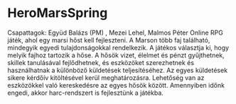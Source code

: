 # HeroMarsSpring

Csapattagok: Együd Balázs (PM) , Mezei Lehel, Malmos Péter
Online RPG játék, ahol egy marsi hőst kell fejleszteni. A Marson több faj található, mindegyik egyedi tulajdonságokkal rendelkezik. A játékos választja ki, hogy melyik fajhoz tartozik a hőse.
A hősök vizet, élelmet és pénzt gyűjthetnek, skillek tanulásával fejlődhetnek, és eszközöket szerezhetnek és használhatnak a különböző küldetések teljesítéséhez. Az egyes küldetések sikere kérdőív kitöltésével kerül meghatározásra.
Lehetőség van az eszközökkel való kereskedésre az egyes hősök között.
Amennyiben időnk engedi, akkor harc-rendszert is fejlesztünk a játékba.
